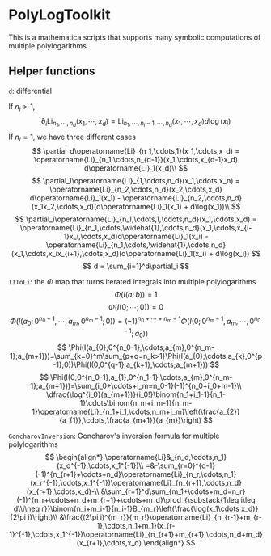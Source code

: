 # PolyLogToolkit

This is a mathematica scripts that supports many symbolic computations of multiple polylogarithms

## Helper functions

`d`: differential

If $n_i > 1$,
$$
\partial_i\operatorname{Li}_{n_1,\cdots,n_d}(x_1,\cdots,x_d)=\operatorname{Li}_{n_1,\cdots,n_i-1,\cdots,n_d}(x_1,\cdots,x_d) d\log(x_i)
$$
If $n_i = 1$, we have three different cases
$$
\partial_d\operatorname{Li}_{n_1,\cdots,1}(x_1,\cdots,x_d) = \operatorname{Li}_{n_1,\cdots,n_{d-1}}(x_1,\cdots,x_{d-1}x_d) d\operatorname{Li}_1(x_d)\\
$$
$$
\partial_1\operatorname{Li}_{1,\cdots,n_d}(x_1,\cdots,x_n) = \operatorname{Li}_{n_2,\cdots,n_d}(x_2,\cdots,x_d) d\operatorname{Li}_1(x_1) - \operatorname{Li}_{n_2,\cdots,n_d}(x_1x_2,\cdots,x_d)(d\operatorname{Li}_1(x_1) + d\log(x_1))\\
$$
$$
\partial_i\operatorname{Li}_{n_1,\cdots,1,\cdots,n_d}(x_1,\cdots,x_d) = \operatorname{Li}_{n_1,\cdots,\widehat{1},\cdots,n_d}(x_1,\cdots,x_{i-1}x_i,\cdots,x_d)d\operatorname{Li}_1(x_i) - \operatorname{Li}_{n_1,\cdots,\widehat{1},\cdots,n_d}(x_1,\cdots,x_ix_{i+1},\cdots,x_d)(d\operatorname{Li}_1(x_i) + d\log(x_i))
$$
$$
d = \sum_{i=1}^d\partial_i
$$

`IIToLi`: the $\Phi$ map that turns iterated integrals into multiple polylogarithms
$$\Phi(I(a; b)) = 1$$
$$\Phi(I(0; \cdots; 0)) = 0$$
$$
\Phi(I(a_{0};0^{n_0-1},\cdots,a_{m},0^{n_m-1};0))=(-1)^{n_0+\cdots+n_m-1}\Phi(I(0;0^{n_m-1},a_{m},\cdots,0^{n_0-1};a_{0}))
$$
$$
\Phi(I(a_{0};0^{n_0-1},\cdots,a_{m},0^{n_m-1};a_{m+1}))=\sum_{k=0}^m\sum_{p+q=n_k>1}\Phi(I(a_{0};\cdots,a_{k},0^{p-1};0))\Phi(I(0,0^{q-1},a_{k+1},\cdots;a_{m+1}))
$$
$$
\Phi(I(0;0^{n_0-1},a_{1},0^{n_1-1},\cdots,a_{m},0^{n_m-1};a_{m+1}))=\sum_{i_0+\cdots+i_m=n_0-1}(-1)^{n_0+i_0+m-1}\\
\dfrac{\log^{i_0}(a_{m+1})}{i_0!}\binom{n_1+i_1-1}{n_1-1}\cdots\binom{n_m+i_m-1}{n_m-1}\operatorname{Li}_{n_1+i_1,\cdots,n_m+i_m}\left(\frac{a_{2}}{a_{1}},\cdots,\frac{a_{m+1}}{a_{m}}\right)
$$

`GoncharovInversion`: Goncharov's inversion formula for multiple polylogarithms
$$
\begin{align*}
\operatorname{Li}&_{n_d,\cdots,n_1}(x_d^{-1},\cdots,x_1^{-1})\\
=&-\sum_{r=0}^{d-1}(-1)^{n_{r+1}+\cdots+n_d}\operatorname{Li}_{n_r,\cdots,n_1}(x_r^{-1},\cdots,x_1^{-1})\operatorname{Li}_{n_{r+1},\cdots,n_d}(x_{r+1},\cdots,x_d)-\\
&\sum_{r=1}^d\sum_{m_1+\cdots+m_d=n_r}(-1)^{n_r+\cdots+n_d+m_{r+1}+\cdots+m_d}\prod_{\substack{1\leq i\leq d\\i\neq r}}\binom{n_i+m_i-1}{n_i-1}B_{m_r}\left(\frac{\log(x_1\cdots x_d)}{2\pi i}\right)\\
&\frac{(2\pi i)^{m_r}}{m_r!}\operatorname{Li}_{n_{r-1}+m_{r-1},\cdots,n_1+m_1}(x_{r-1}^{-1},\cdots,x_1^{-1})\operatorname{Li}_{n_{r+1}+m_{r+1},\cdots,n_d+m_d}(x_{r+1},\cdots,x_d)
\end{align*}
$$